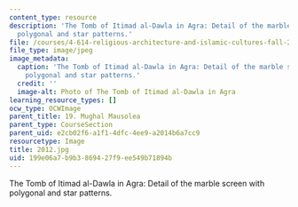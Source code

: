 ```yaml
---
content_type: resource
description: 'The Tomb of Itimad al-Dawla in Agra: Detail of the marble screen with
  polygonal and star patterns.'
file: /courses/4-614-religious-architecture-and-islamic-cultures-fall-2002/199e06a7b9b3869427f9ee549b71894b_2012.jpg
file_type: image/jpeg
image_metadata:
  caption: 'The Tomb of Itimad al-Dawla in Agra: Detail of the marble screen with
    polygonal and star patterns.'
  credit: ''
  image-alt: Photo of The Tomb of Itimad al-Dawla in Agra
learning_resource_types: []
ocw_type: OCWImage
parent_title: 19. Mughal Mausolea
parent_type: CourseSection
parent_uid: e2cb02f6-a1f1-4dfc-4ee9-a2014b6a7cc9
resourcetype: Image
title: 2012.jpg
uid: 199e06a7-b9b3-8694-27f9-ee549b71894b
---
```

The Tomb of Itimad al-Dawla in Agra: Detail of the marble screen with polygonal and star patterns.

